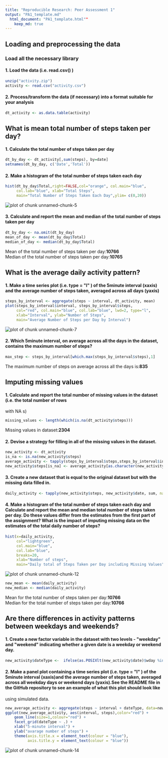 ```yaml
---
title: "Reproducible Research: Peer Assessment 1"
output: "PA1_template.md"
  html_document: "PA1_template.html""
    keep_md: true
---
```



## Loading and preprocessing the data
### Load all the necessary library


#### 1. Load the data (i.e. read.csv() )

```r
unzip("activity.zip")
activity <- read.csv("activity.csv")
```

#### 2. Process/transform the data (if necessary) into a format suitable for your analysis

```r
dt_activity <- as.data.table(activity)
```


## What is mean total number of steps taken per day?
#### 1. Calculate the total number of steps taken per day

```r
dt_by_day <- dt_activity[,sum(steps), by=date]
setnames(dt_by_day, c('Date','Total'))
```

#### 2. Make a histogram of the total number of steps taken each day

```r
hist(dt_by_day$Total,right=FALSE,col="orange", col.main="blue",
     col.lab="blue", xlab="Total Steps",
     main="Total Number of Steps Taken Each Day",ylim= c(0,20))
```

![plot of chunk unnamed-chunk-5](figure/unnamed-chunk-5-1.png) 

#### 3. Calculate and report the mean and median of the total number of steps taken per day

```r
dt_by_day <- na.omit(dt_by_day)
mean_of_day <- mean(dt_by_day$Total)
median_of_day <- median(dt_by_day$Total)
```
Mean of the total number of steps taken per day:**10766**
<br>Median of the total number of steps taken per day:**10765**<br/>

## What is the average daily activity pattern?
#### 1. Make a time series plot (i.e. type = "l" ) of the 5minute interval (xaxis) and the average number of steps taken, averaged across all days (yaxis)

```r
steps_by_interval <- aggregate(steps ~ interval, dt_activity, mean)
plot(steps_by_interval$interval, steps_by_interval$steps, 
     col="red", col.main="blue", col.lab="blue", lwd=2, type="l", 
     xlab="Interval", ylab="Number of Steps",
     main="Average Number of Steps per Day by Interval")
```

![plot of chunk unnamed-chunk-7](figure/unnamed-chunk-7-1.png) 


#### 2. Which 5minute interval, on average across all the days in the dataset, contains the maximum number of steps?

```r
max_step <- steps_by_interval[which.max(steps_by_interval$steps),1]
```
The maximum number of steps on average across all the days is:**835**

## Imputing missing values
#### 1. Calculate and report the total number of missing values in the dataset (i.e. the total number of rows
with NA s)

```r
missing_values <- length(which(is.na(dt_activity$steps)))
```
Missing values in dataset:**2304**

#### 2. Devise a strategy for filling in all of the missing values in the dataset. 

```r
new_activity <- dt_activity
is_na <- is.na(new_activity$steps)
average_activity <- tapply(steps_by_interval$steps,steps_by_interval$interval, mean)
new_activity$steps[is_na] <- average_activity[as.character(new_activity$interval[is_na])]
```

#### 3. Create a new dataset that is equal to the original dataset but with the missing data filled in.

```r
daily_activity <- tapply(new_activity$steps, new_activity$date, sum, na.rm=TRUE)
```

#### 4. Make a histogram of the total number of steps taken each day and Calculate and report the mean and median total number of steps taken per day. Do these values differ from the estimates from the first part of the assignment? What is the impact of imputing missing data on the estimates of the total daily number of steps?

```r
hist(x=daily_activity,
     col="lightgreen",
     col.main="blue",
     col.lab="blue",
     breaks=20,
     xlab="Number of steps",
     main="Daily total of Steps Taken per Day including Missing Values")
```

![plot of chunk unnamed-chunk-12](figure/unnamed-chunk-12-1.png) 

```r
new_mean <- mean(daily_activity)
new_median <- median(daily_activity)
```
Mean for the total number of steps taken per day:**10766**
<br>Median for the total number of steps taken per day:**10766**<br/>

## Are there differences in activity patterns between weekdays and weekends?
#### 1. Create a new factor variable in the dataset with two levels - "weekday" and "weekend" indicating whether a given date is a weekday or weekend day.

```r
new_activity$dateType <-  ifelse(as.POSIXlt(new_activity$date)$wday %in% c(0,6), 'weekend', 'weekday')
```


#### 2. Make a panel plot containing a time series plot (i.e. type = "l" ) of the 5minute interval (xaxis)and the average number of steps taken, averaged across all weekday days or weekend days (yaxis).See the README file in the GitHub repository to see an example of what this plot should look like
using simulated data.

```r
new_average_activity <- aggregate(steps ~ interval + dateType, data=new_activity, mean)
ggplot(new_average_activity, aes(interval, steps),color="red") + 
    geom_line(size=1,colour="red") + 
    facet_grid(dateType ~ .) +
    xlab("5-minute interval") + 
    ylab("avarage number of steps") +
    theme(axis.title.x = element_text(colour = "blue"),
          axis.title.y = element_text(colour = "blue"))
```

![plot of chunk unnamed-chunk-14](figure/unnamed-chunk-14-1.png) 

